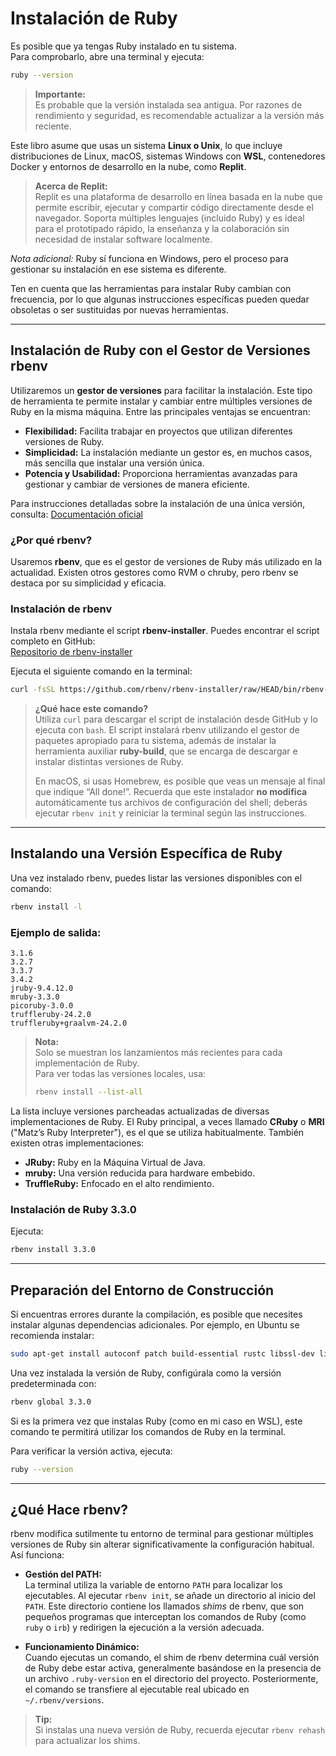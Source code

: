 
# Instalación de Ruby

Es posible que ya tengas Ruby instalado en tu sistema.  
Para comprobarlo, abre una terminal y ejecuta:

```bash
ruby --version
```

> **Importante:**  
> Es probable que la versión instalada sea antigua. Por razones de rendimiento y seguridad, es recomendable actualizar a la versión más reciente.

Este libro asume que usas un sistema **Linux o Unix**, lo que incluye distribuciones de Linux, macOS, sistemas Windows con **WSL**, contenedores Docker y entornos de desarrollo en la nube, como **Replit**.  
> **Acerca de Replit:**  
> Replit es una plataforma de desarrollo en línea basada en la nube que permite escribir, ejecutar y compartir código directamente desde el navegador. Soporta múltiples lenguajes (incluido Ruby) y es ideal para el prototipado rápido, la enseñanza y la colaboración sin necesidad de instalar software localmente.

*Nota adicional:* Ruby sí funciona en Windows, pero el proceso para gestionar su instalación en ese sistema es diferente.

Ten en cuenta que las herramientas para instalar Ruby cambian con frecuencia, por lo que algunas instrucciones específicas pueden quedar obsoletas o ser sustituidas por nuevas herramientas.

---

## Instalación de Ruby con el Gestor de Versiones rbenv

Utilizaremos un **gestor de versiones** para facilitar la instalación. Este tipo de herramienta te permite instalar y cambiar entre múltiples versiones de Ruby en la misma máquina. Entre las principales ventajas se encuentran:

- **Flexibilidad:** Facilita trabajar en proyectos que utilizan diferentes versiones de Ruby.
- **Simplicidad:** La instalación mediante un gestor es, en muchos casos, más sencilla que instalar una versión única.
- **Potencia y Usabilidad:** Proporciona herramientas avanzadas para gestionar y cambiar de versiones de manera eficiente.

Para instrucciones detalladas sobre la instalación de una única versión, consulta: [Documentación oficial](https://www.ruby-lang.org/es/documentation/installation/)

### ¿Por qué rbenv?

Usaremos **rbenv**, que es el gestor de versiones de Ruby más utilizado en la actualidad. Existen otros gestores como RVM o chruby, pero rbenv se destaca por su simplicidad y eficacia.

### Instalación de rbenv

Instala rbenv mediante el script **rbenv-installer**. Puedes encontrar el script completo en GitHub:  
[Repositorio de rbenv-installer](https://github.com/rbenv/rbenv-installer/blob/main/bin/rbenv-installer)

Ejecuta el siguiente comando en la terminal:

```bash
curl -fsSL https://github.com/rbenv/rbenv-installer/raw/HEAD/bin/rbenv-installer | bash
```

> **¿Qué hace este comando?**  
> Utiliza `curl` para descargar el script de instalación desde GitHub y lo ejecuta con `bash`. El script instalará rbenv utilizando el gestor de paquetes apropiado para tu sistema, además de instalar la herramienta auxiliar **ruby-build**, que se encarga de descargar e instalar distintas versiones de Ruby.  
>  
> En macOS, si usas Homebrew, es posible que veas un mensaje al final que indique “All done!”. Recuerda que este instalador **no modifica** automáticamente tus archivos de configuración del shell; deberás ejecutar `rbenv init` y reiniciar la terminal según las instrucciones.

---

## Instalando una Versión Específica de Ruby

Una vez instalado rbenv, puedes listar las versiones disponibles con el comando:

```bash
rbenv install -l
```

### Ejemplo de salida:

```
3.1.6
3.2.7
3.3.7
3.4.2
jruby-9.4.12.0
mruby-3.3.0
picoruby-3.0.0
truffleruby-24.2.0
truffleruby+graalvm-24.2.0
```

> **Nota:**  
> Solo se muestran los lanzamientos más recientes para cada implementación de Ruby.  
> Para ver todas las versiones locales, usa:
>
> ```bash
> rbenv install --list-all
> ```

La lista incluye versiones parcheadas actualizadas de diversas implementaciones de Ruby. El Ruby principal, a veces llamado **CRuby** o **MRI** ("Matz’s Ruby Interpreter"), es el que se utiliza habitualmente. También existen otras implementaciones:
- **JRuby:** Ruby en la Máquina Virtual de Java.
- **mruby:** Una versión reducida para hardware embebido.
- **TruffleRuby:** Enfocado en el alto rendimiento.

### Instalación de Ruby 3.3.0

Ejecuta:

```bash
rbenv install 3.3.0
```

---

## Preparación del Entorno de Construcción

Si encuentras errores durante la compilación, es posible que necesites instalar algunas dependencias adicionales. Por ejemplo, en Ubuntu se recomienda instalar:

```bash
sudo apt-get install autoconf patch build-essential rustc libssl-dev libyaml-dev libreadline6-dev zlib1g-dev libgmp-dev libncurses5-dev libffi-dev libgdbm6 libgdbm-dev libdb-dev uuid-dev
```

Una vez instalada la versión de Ruby, configúrala como la versión predeterminada con:

```bash
rbenv global 3.3.0
```

Si es la primera vez que instalas Ruby (como en mi caso en WSL), este comando te permitirá utilizar los comandos de Ruby en la terminal.

Para verificar la versión activa, ejecuta:

```bash
ruby --version
```

---

## ¿Qué Hace rbenv?

rbenv modifica sutilmente tu entorno de terminal para gestionar múltiples versiones de Ruby sin alterar significativamente la configuración habitual. Así funciona:

- **Gestión del PATH:**  
  La terminal utiliza la variable de entorno `PATH` para localizar los ejecutables. Al ejecutar `rbenv init`, se añade un directorio al inicio del `PATH`. Este directorio contiene los llamados *shims* de rbenv, que son pequeños programas que interceptan los comandos de Ruby (como `ruby` o `irb`) y redirigen la ejecución a la versión adecuada.

- **Funcionamiento Dinámico:**  
  Cuando ejecutas un comando, el shim de rbenv determina cuál versión de Ruby debe estar activa, generalmente basándose en la presencia de un archivo `.ruby-version` en el directorio del proyecto. Posteriormente, el comando se transfiere al ejecutable real ubicado en `~/.rbenv/versions`.

> **Tip:**  
> Si instalas una nueva versión de Ruby, recuerda ejecutar `rbenv rehash` para actualizar los shims.
